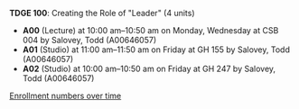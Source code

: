 **TDGE 100**: Creating the Role of "Leader" (4 units)

- **A00** (Lecture) at 10:00 am–10:50 am on Monday, Wednesday at CSB 004 by Salovey, Todd (A00646057)
- **A01** (Studio) at 11:00 am–11:50 am on Friday at GH 155 by Salovey, Todd (A00646057)
- **A02** (Studio) at 10:00 am–10:50 am on Friday at GH 247 by Salovey, Todd (A00646057)

[Enrollment numbers over time](./TDGE100.tsv)
